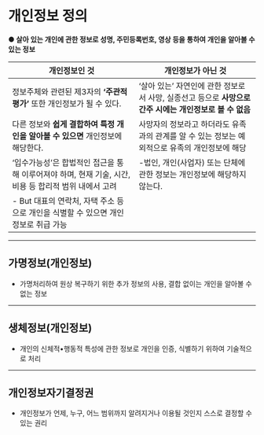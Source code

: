 # 개인정보 정의

**● 살아 있는 개인에 관한 정보로 성명, 주민등록번호, 영상 등을 통하여 개인을 알아볼 수 있는 정보**

| **개인정보인 것** | **개인정보가 아닌 것** |
| --- | --- |
| 정보주체와 관련된 제3자의 **‘주관적 평가’** 또한 개인정보가 될 수 있다. | ‘살아 있는’ 자연인에 관한 정보로서 사망, 실종선고 등으로 **사망으로 간주 시에는 개인정보로 볼 수 없음** |
| 다른 정보와 **쉽게 결합하여 특정 개인을 알아볼 수 있으면** 개인정보에 해당한다. | 사망자의 정보라고 하더라도 유족과의 관계를 알 수 있는 정보는 예외적으로 유족의 개인정보에 해당 |
| ‘입수가능성’은 합법적인 접근을 통해 이루어져야 하며, 현재 기술, 시간, 비용 등 합리적 범위 내에서 고려 | -법인, 개인(사업자) 또는 단체에 관한 정보는 개인정보에 해당하지 않는다. |
| - But 대표의 연락처, 자택 주소 등으로 개인을 식별할 수 있으면 개인정보로 취급 가능 | |

---

## 가명정보(개인정보)

- 가명처리하여 원상 복구하기 위한 추가 정보의 사용, 결합 없이는 개인을 알아볼 수 없는 정보

---

## 생체정보(개인정보)

- 개인의 신체적•행동적 특성에 관한 정보로 개인을 인증, 식별하기 위하여 기술적으로 처리

---

## 개인정보자기결정권

- 개인정보가 언제, 누구, 어느 범위까지 알려지거나 이용될 것인지 스스로 결정할 수 있는 권리
